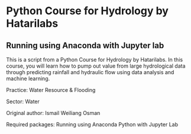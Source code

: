 # Python Course for Hydrology by Hatarilabs
## Running using Anaconda with Jupyter lab
This is a script from a Python Course for Hydrology by Hatarilabs. In this course, you will learn how to pump out value from large hydrological data through predicting rainfall and hydraulic flow using data analysis and machine learning.

Practice: Water Resource & Flooding

Sector: Water

Original author: Ismail Weiliang Osman

Required packages: Running using Anaconda Python with Jupyter Lab
